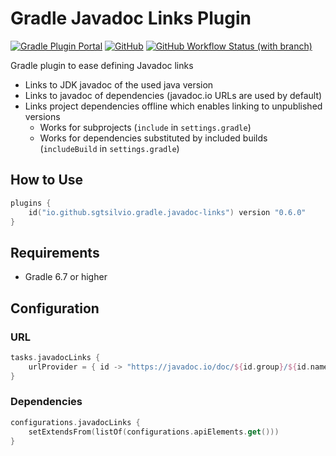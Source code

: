 # Gradle Javadoc Links Plugin

[![Gradle Plugin Portal](https://img.shields.io/gradle-plugin-portal/v/io.github.sgtsilvio.gradle.javadoc-links?color=brightgreen&style=for-the-badge)](https://plugins.gradle.org/plugin/io.github.sgtsilvio.gradle.javadoc-links)
[![GitHub](https://img.shields.io/github/license/sgtsilvio/gradle-javadoc-links?color=brightgreen&style=for-the-badge)](LICENSE)
[![GitHub Workflow Status (with branch)](https://img.shields.io/github/actions/workflow/status/sgtsilvio/gradle-javadoc-links/check.yml?branch=master&style=for-the-badge)](https://github.com/SgtSilvio/gradle-javadoc-links/actions/workflows/check.yml?query=branch%3Amaster)

Gradle plugin to ease defining Javadoc links
- Links to JDK javadoc of the used java version
- Links to javadoc of dependencies (javadoc.io URLs are used by default)
- Links project dependencies offline which enables linking to unpublished versions
  - Works for subprojects (`include` in `settings.gradle`)
  - Works for dependencies substituted by included builds (`includeBuild` in `settings.gradle`)

## How to Use

```kotlin
plugins {
    id("io.github.sgtsilvio.gradle.javadoc-links") version "0.6.0"
}
```

## Requirements

- Gradle 6.7 or higher

## Configuration

### URL

```kotlin
tasks.javadocLinks {
    urlProvider = { id -> "https://javadoc.io/doc/${id.group}/${id.name}/${id.version}/" }
}
```

### Dependencies

```kotlin
configurations.javadocLinks {
    setExtendsFrom(listOf(configurations.apiElements.get()))
}
```
